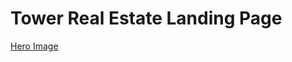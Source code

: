 # Tower Real Estate Landing Page

[Hero Image](../../Folders/landing-page/public/assets/images/preview.png)
